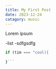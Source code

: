 ```yaml
---
title: My First Post
date: 2023-12-24
catagory: music
---
```


Lorem ipsum

-list
-sdfgsdfg

```js
if (tim === "cool){
    
}```